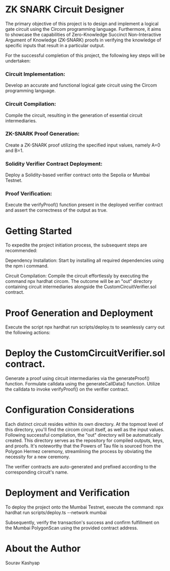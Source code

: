 # ZK SNARK Circuit Designer
The primary objective of this project is to design and implement a logical gate circuit using the Circom programming language. Furthermore, it aims to showcase the capabilities of Zero-Knowledge Succinct Non-Interactive Argument of Knowledge (ZK-SNARK) proofs in verifying the knowledge of specific inputs that result in a particular output.

For the successful completion of this project, the following key steps will be undertaken:

### Circuit Implementation: 
Develop an accurate and functional logical gate circuit using the Circom programming language.

### Circuit Compilation: 
Compile the circuit, resulting in the generation of essential circuit intermediaries.

### ZK-SNARK Proof Generation: 
Create a ZK-SNARK proof utilizing the specified input values, namely A=0 and B=1.

### Solidity Verifier Contract Deployment: 
Deploy a Solidity-based verifier contract onto the Sepolia or Mumbai Testnet.

### Proof Verification: 
Execute the verifyProof() function present in the deployed verifier contract and assert the correctness of the output as true.

# Getting Started
To expedite the project initiation process, the subsequent steps are recommended:

Dependency Installation: Start by installing all required dependencies using the npm i command.

Circuit Compilation: Compile the circuit effortlessly by executing the command npx hardhat circom. The outcome will be an "out" directory containing circuit intermediaries alongside the CustomCircuitVerifier.sol contract.

# Proof Generation and Deployment
Execute the script npx hardhat run scripts/deploy.ts to seamlessly carry out the following actions:

# Deploy the CustomCircuitVerifier.sol contract.
Generate a proof using circuit intermediaries via the generateProof() function.
Formulate calldata using the generateCallData() function.
Utilize the calldata to invoke verifyProof() on the verifier contract.
# Configuration Considerations
Each distinct circuit resides within its own directory. At the topmost level of this directory, you'll find the circom circuit itself, as well as the input values. Following successful compilation, the "out" directory will be automatically created. This directory serves as the repository for compiled outputs, keys, and proofs. It's noteworthy that the Powers of Tau file is sourced from the Polygon Hermez ceremony, streamlining the process by obviating the necessity for a new ceremony.

The verifier contracts are auto-generated and prefixed according to the corresponding circuit's name.

# Deployment and Verification
To deploy the project onto the Mumbai Testnet, execute the command:
npx hardhat run scripts/deploy.ts --network mumbai

Subsequently, verify the transaction's success and confirm fulfillment on the Mumbai PolygonScan using the provided contract address.

# About the Author
Sourav Kashyap
